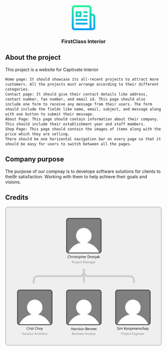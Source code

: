 
<!-- PROJECT LOGO -->
<br />
<p align="center">
  <a href="https://github.com/othneildrew/Best-README-Template">
    <img src="images/logo.png" alt="Logo" width="80" height="80">
  </a>

  <h3 align="center">FirstClass Interior</h3>

</p>




## About the project

This project is a website for Captivate Interior

    Home page: It should showcase its all-recent projects to attract more customers. All the projects must arrange according to their different categories.
    Contact page: It should give their contact details like address, contact number, fax number, and email id. This page should also include one form to receive any message from their users. The form should include the fields like name, email, subject, and message along with one button to submit their message.
    About Page: This page should contain information about their company. This should include their establishment year and staff members.
    Shop Page: This page should contain the images of items along with the price which they are selling.
    There should be one horizontal navigation bar on every page so that it should be easy for users to switch between all the pages.

## Company purpose

The purpose of our compnay is to develope software solutions for clients to thei9r satisfaction. Working with them to help achieve their goals and visions.


## Credits

<img src="images/credits.png" alt="credits">
